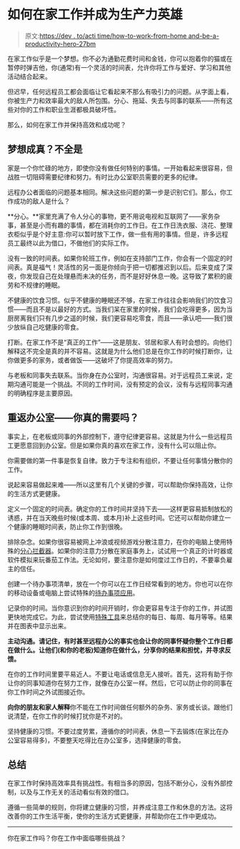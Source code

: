 # 如何在家工作并成为生产力英雄

> 原文:[https://dev . to/acti time/how-to-work-from-home and-be-a-productivity-hero-27bm](https://dev.to/actitime/how-to-work-from-home-and-be-a-productivity-hero--27bm)

在家工作似乎是一个梦想。你不必为通勤花费时间和金钱，你可以抱着你的猫或在暂停时弹吉他，你(通常)有一个灵活的时间表，允许你将工作与爱好、学习和其他活动结合起来。

但迟早，任何远程员工都会面临让它看起来不那么有吸引力的问题。从字面上看，你被生产力和效率最大的敌人所包围。分心、拖延、失去与同事的联系——所有这些对你的工作和职业生涯都极具破坏性。

那么，如何在家工作并保持高效和成功呢？

## 梦想成真？不全是

家是一个你忙碌的地方，即使你没有做任何特别的事情。一开始看起来很容易，但战胜一切阻碍需要纪律和努力。有时比办公室职员需要的更多的纪律。

远程办公者面临的问题基本相同。解决这些问题的第一步是识别它们。那么，你工作成功的敌人是什么？

**分心。**家里充满了令人分心的事物，更不用说电视和互联网了——家务杂事，甚至是小而有趣的事情，都在消耗你的工作日。在工作日洗衣服、浇花、整理衣柜似乎是个好主意:你可以暂时放下工作，做一些有用的事情。但是，许多远程员工最终以此为借口，不做他们的实际工作。

没有一致的时间表。如果你轮班工作，例如在支持部门工作，你会有一个固定的时间表。真是福气！灵活性的另一面是你倾向于把一切都推迟到以后。后来变成了深夜，你发现自己在处理悬而未决的任务，而不是好好休息一晚。这导致了累积的疲劳和不规律的睡眠。

不健康的饮食习惯。似乎不健康的睡眠还不够，在家工作往往会影响我们的饮食习惯——而且不是以最好的方式。当我们呆在家里的时候，我们会吃得更多，因为当厨房离我们只有几步之遥的时候，我们更容易吃零食，而且——承认吧——我们很少放纵自己吃健康的零食。

打断。在家工作不是“真正的工作”——这是朋友、邻居和家人有时会想的。向他们解释这不完全是真的并不容易。这就是为什么他们总是在你工作的时候打断你，让你做更多的家务，或者做饭——这破坏了你提高效率的努力。

与老板和同事失去联系。当你身在办公室时，沟通很容易。对于远程员工来说，定期沟通可能是一个挑战。不同的工作时间，没有预定的会议，没有与远程同事沟通的明确程序是主要原因。

## 重返办公室——你真的需要吗？

事实上，在老板或同事的外部控制下，遵守纪律更容易。这就是为什么一些远程员工更愿意回到办公室。但是如果你真的喜欢在家工作，没有什么可以阻止你。

你需要做的第一件事是恢复自律。致力于专注和有组织，不要让任何事情分散你的工作。

说起来容易做起来难——所以这里有几个关键的步骤，可以帮助你保持高效，让你的生活方式更健康。

定义一个固定的时间表。确定你的工作时间并坚持下去——这样更容易抵制放松的诱惑，并在当天晚些时候(或本周、或本月)补上这些时间。它还可以帮助你建立一个健康的睡眠时间表，防止你工作到很晚。

排除杂念。如果你很容易被网上冲浪或视频游戏分散注意力，在你的电脑上使用特殊的[分心拦截器](https://www.actitime.com/productivity-tools/distractions)。如果你的注意力分散在家庭事务上，试试用一个真正的计时器或软件模拟来玩番茄工作法。无论如何，要注意你是如何度过工作日的，不要辜负雇主的信任。

创建一个待办事项清单，放在一个你可以在工作日经常看到的地方。你也可以在你的移动设备或电脑上尝试特殊的[待办事项应用](https://www.actitime.com/productivity-tools/to-do-list)。

记录你的时间。当你意识到你的时间开销时，你会更容易专注于你的工作，并试图更快地完成它。为此，尝试使用[特殊工具](https://www.actitime.com/productivity-tools/free-timesheet)来总结你的每日、每周、每月等等。结果并在图表中显示出来。

**主动沟通。请记住，有时甚至远程办公的事实也会让你的同事怀疑你整个工作日都在做什么。让他们(和你的老板)知道你在做什么，分享你的结果和担忧，并寻求反馈。**

在你的工作时间里要平易近人。不要让电话或信息无人接听。首先，这将有助于你让你的同事知道你在努力工作，就像在办公室一样。然后，它可以防止你的同事在你工作时间之外试图接近你。

**向你的朋友和家人解释**你不能在工作时间做任何额外的杂务、家务或长谈。跟他们说清楚，在你工作的时候打扰你是不对的。

坚持健康的习惯。不要过度劳累，遵循你的时间表，休息一下去锻炼(在家比在办公室容易得多)，不要整天吃得比在办公室多，选择健康的零食。

## 总结

在家工作时保持高效率具有挑战性。有相当多的原因，包括不断分心，没有外部控制，以及与工作无关的活动看似有效的借口。

遵循一些简单的规则，你将建立健康的习惯，并养成注意工作和休息的方法。这将改善你的工作生活平衡，使你的生活方式更健康，并帮助你在工作中更成功。

* * *

你在家工作吗？你在工作中面临哪些挑战？